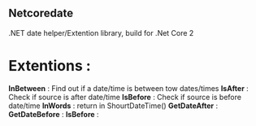 ## Netcoredate


.NET date helper/Extention library, build for .Net Core 2

# Extentions :

**InBetween** : Find out if a date/time is between tow dates/times
**IsAfter** : Check if source is after date/time
**IsBefore** : Check if source is before date/time
**InWords** : return in ShourtDateTime()
**GetDateAfter** : 
**GetDateBefore** : 
**IsBefore** : 

